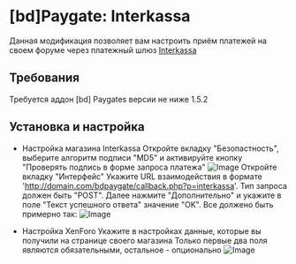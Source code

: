 # [bd]Paygate: Interkassa
Данная модификация позволяет вам настроить приём платежей на своем форуме через платежный шлюз [Interkassa](https://www.interkassa.com/)

## Требования
Требуется аддон [bd] Paygates версии не ниже 1.5.2

## Установка и настройка

* Настройка магазина Interkassa
Откройте вкладку "Безопастность", выберите алгоритм подписи "MD5" и активируйте кнопку "Проверять подпись в форме запроса платежа"
![Image](https://matew.pw/screens/clip-2016-08-07-22-10-50-21160173.png)
Откройте вкладку "Интерфейс"
Укажите URL взаимодействия в формате 'http://domain.com/bdpaygate/callback.php?p=interkassa'. 
Тип запроса должен быть "POST". 
Далее нажмите "Дополнительно" и укажите в поле "Текст успешного ответа" значение "OK". 
Все должено быть примерно так:
![Image](https://matew.pw/screens/clip-2016-08-07-22-16-15-86318491.png)

* Настройка XenForo
Укажите в настройках данные, которые вы получили на странице своего магазина
Только первые два поля являются обязательными, остальное - опционально
![Image](https://matew.pw/screens/clip-2016-08-07-22-05-07-98682728.png)
